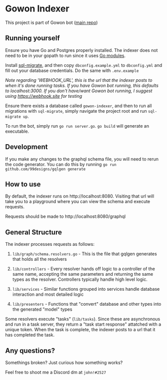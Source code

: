 # Gowon Indexer

This project is part of Gowon bot ([main repo](https://github.com/jivison/gowon))

## Running yourself

Ensure you have Go and Postgres properly installed. The indexer does not need to be in your gopath to run since it uses [Go modules](https://blog.golang.org/using-go-modules).

Install [sql-migrate](https://github.com/rubenv/sql-migrate), and then copy `dbconfig.example.yml` to `dbconfig.yml` and fill out your database credentials. Do the same with `.env.example`

*Note regarding 'WEBHOOK_URL', this is the url that the indexer posts to when it's done running tasks. If you have Gowon bot running, this defaults to localhost:3000. If you don't have/want Gowon bot running, I suggest using https://webhook.site for testing*

Ensure there exists a database called `gowon-indexer`, and then to run all migrations with `sql-migrate`, simply navigate the project root and run `sql-migrate up`.

To run the bot, simply run `go run server.go`. `go build` will generate an executable.

## Development

If you make any changes to the graphql schema file, you will need to rerun the code generator. You can do this by running `go run github.com/99designs/gqlgen generate`

## How to use

By default, the indexer runs on http://localhost:8080. Visiting that url will take you to a playground where you can view the schema and execute requests. 

Requests should be made to http://localhost:8080/graphql

## General Structure

The indexer processes requests as follows:

1. `lib/graph/schema.resolvers.go` - This is the file that gqlgen generates that holds all the resolvers

2. `lib/controllers` - Every resolver hands off logic to a controller of the same name, accepting the same parameters and returning the same types as the resolver. Controllers typically handle high level logic.

3. `lib/services` - Similar functions grouped into services handle database interaction and most detailed logic

4. `lib/presenters` - Functions that "convert" database and other types into the generated "model" types

Some resolvers execute "tasks" (`lib/tasks`). Since these are asynchronous and run in a task server, they return a "task start response" attatched with a unique token. When the task is complete, the indexer posts to a url that it has completed the task.

## Any questions?

Somethings broken? Just curious how something works?

Feel free to shoot me a Discord dm at `john!#2527`

